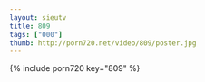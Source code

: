 ```yaml
--- 
layout: sieutv
title: 809
tags: ["000"]
thumb: http://porn720.net/video/809/poster.jpg
---
```

{% include porn720 key="809" %} 
